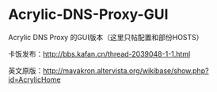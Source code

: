 # Acrylic-DNS-Proxy-GUI

Acrylic DNS Proxy 的GUI版本（这里只帖配置和部份HOSTS）

卡饭发布：http://bbs.kafan.cn/thread-2039048-1-1.html

英文原版：http://mayakron.altervista.org/wikibase/show.php?id=AcrylicHome

